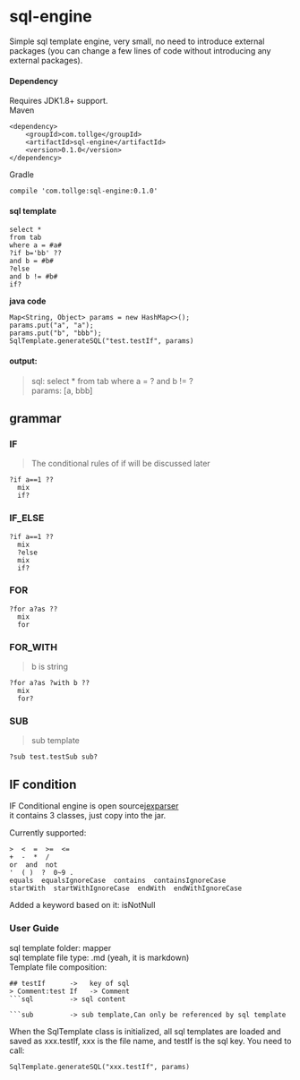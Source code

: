 # sql-engine
Simple sql template engine, very small, no need to introduce external packages (you can change a few lines of code without introducing any external packages).

#### Dependency

Requires JDK1.8+ support.   
Maven
```
<dependency>
    <groupId>com.tollge</groupId>
    <artifactId>sql-engine</artifactId>
    <version>0.1.0</version>
</dependency>
```
Gradle
```
compile 'com.tollge:sql-engine:0.1.0'
```

#### sql template
```
select *
from tab
where a = #a#
?if b='bb' ??
and b = #b#
?else
and b != #b#
if?
```
**java code**
```
Map<String, Object> params = new HashMap<>();
params.put("a", "a");
params.put("b", "bbb");
SqlTemplate.generateSQL("test.testIf", params)
```
#### output:
> sql:  select * from tab where a = ? and b != ?   
params:  [a, bbb]


## grammar
### IF
> The conditional rules of if will be discussed later
```
?if a==1 ??
  mix
  if?
```
### IF_ELSE
```
?if a==1 ??
  mix
  ?else
  mix
  if?
```
### FOR
```
?for a?as ??
  mix
  for
```
### FOR_WITH
> b is string
```
?for a?as ?with b ??
  mix
  for?
```
### SUB
> sub template
```
?sub test.testSub sub?
```
## IF condition
IF Conditional engine is open source[jexparser](https://gitee.com/drinkjava2/jexparser)   
it contains 3 classes, just copy into the jar.

Currently supported:
```
>  <  =  >=  <=  
+  -  *  /  
or  and  not  
'  ( )  ?  0~9 . 
equals  equalsIgnoreCase  contains  containsIgnoreCase  
startWith  startWithIgnoreCase  endWith  endWithIgnoreCase
```
Added a keyword based on it: isNotNull

### User Guide
sql template folder: mapper   
sql template file type: .md  (yeah, it is markdown)   
Template file composition:
```
## testIf      ->   key of sql
> Comment:test If   -> Comment
```sql         -> sql content

```sub         -> sub template,Can only be referenced by sql template

```
When the SqlTemplate class is initialized, all sql templates are loaded and saved as xxx.testIf, xxx is the file name, and testIf is the sql key.
You need to call:
```
SqlTemplate.generateSQL("xxx.testIf", params)
```


